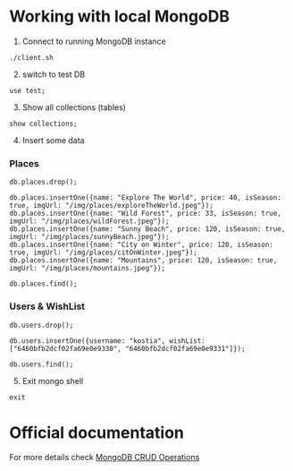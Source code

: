 # Working with local MongoDB

1. Connect to running MongoDB instance
```
./client.sh
```

2. switch to test DB 
```
use test;
```

3. Show all collections (tables)
```
show collections;
```

4. Insert some data

### Places
```
db.places.drop();

db.places.insertOne({name: "Explore The World", price: 40, isSeason: true, imgUrl: "/img/places/exploreTheWorld.jpeg"});
db.places.insertOne({name: "Wild Forest", price: 33, isSeason: true, imgUrl: "/img/places/wildForest.jpeg"});
db.places.insertOne({name: "Sunny Beach", price: 120, isSeason: true, imgUrl: "/img/places/sunnyBeach.jpeg"});
db.places.insertOne({name: "City on Winter", price: 120, isSeason: true, imgUrl: "/img/places/citOnWinter.jpeg"});
db.places.insertOne({name: "Mountains", price: 120, isSeason: true, imgUrl: "/img/places/mountains.jpeg"});

db.places.find();
```

### Users & WishList
```
db.users.drop();

db.users.insertOne({username: "kostia", wishList: ["6460bfb2dcf02fa69e0e9330", "6460bfb2dcf02fa69e0e9331"]});

db.users.find();
```
5. Exit mongo shell
```
exit
```

# Official documentation
For more details check [MongoDB CRUD Operations](https://www.mongodb.com/docs/v6.0/crud/)